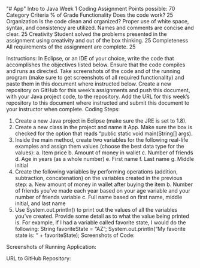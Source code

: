 "# App" 
Intro to Java Week 1 Coding Assignment
Points possible: 70
Category	Criteria	% of Grade
Functionality	Does the code work?	25
Organization	Is the code clean and organized? Proper use of white space, syntax, and consistency are utilized. Names and comments are concise and clear.	25
Creativity	Student solved the problems presented in the assignment using creativity and out of the box thinking.	25
Completeness	All requirements of the assignment are complete.	25

Instructions: In Eclipse, or an IDE of your choice, write the code that accomplishes the objectives listed below. Ensure that the code compiles and runs as directed. Take screenshots of the code and of the running program (make sure to get screenshots of all required functionality) and paste them in this document where instructed below. Create a new repository on GitHub for this week’s assignments and push this document, with your Java project code, to the repository. Add the URL for this week’s repository to this document where instructed and submit this document to your instructor when complete.
Coding Steps:
1.	Create a new Java project in Eclipse (make sure the JRE is set to 1.8).
2.	Create a new class in the project and name it App. Make sure the box is checked for the option that reads “public static void main(String[] args).
3.	Inside the main method, create two variables for the following real-life examples and assign them values (choose the best data type for the values):
a.	Item price
b.	Amount of money in wallet
c.	Number of friends
d.	Age in years (as a whole number)
e.	First name
f.	Last name
g.	Middle initial
4.	Create the following variables by performing operations (addition, subtraction, concatenation) on the variables created in the previous step:
a.	New amount of money in wallet after buying the item
b.	Number of friends you’ve made each year based on your age variable and your number of friends variable
c.	Full name based on first name, middle initial, and last name
5.	Use System.out.println() to print out the values of all the variables you’ve created. Provide some detail as to what the value being printed is. For example, if I had a variable called favorite state, I would do the following:
String favoriteState = “AZ”;
System.out.println(“My favorite state is: “ + favoriteState);
Screenshots of Code:

Screenshots of Running Application:

URL to GitHub Repository:
